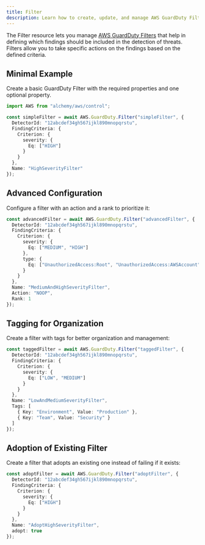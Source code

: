 ```yaml
---
title: Filter
description: Learn how to create, update, and manage AWS GuardDuty Filters using Alchemy Cloud Control.
---
```



The Filter resource lets you manage [AWS GuardDuty Filters](https://docs.aws.amazon.com/guardduty/latest/userguide/) that help in defining which findings should be included in the detection of threats. Filters allow you to take specific actions on the findings based on the defined criteria.

## Minimal Example

Create a basic GuardDuty Filter with the required properties and one optional property.

```ts
import AWS from "alchemy/aws/control";

const simpleFilter = await AWS.GuardDuty.Filter("simpleFilter", {
  DetectorId: "12abcdef34gh567ijkl890mnopqrstu",
  FindingCriteria: {
    Criterion: {
      severity: {
        Eq: ["HIGH"]
      }
    }
  },
  Name: "HighSeverityFilter"
});
```

## Advanced Configuration

Configure a filter with an action and a rank to prioritize it:

```ts
const advancedFilter = await AWS.GuardDuty.Filter("advancedFilter", {
  DetectorId: "12abcdef34gh567ijkl890mnopqrstu",
  FindingCriteria: {
    Criterion: {
      severity: {
        Eq: ["MEDIUM", "HIGH"]
      },
      type: {
        Eq: ["UnauthorizedAccess:Root", "UnauthorizedAccess:AWSAccount"]
      }
    }
  },
  Name: "MediumAndHighSeverityFilter",
  Action: "NOOP",
  Rank: 1
});
```

## Tagging for Organization

Create a filter with tags for better organization and management:

```ts
const taggedFilter = await AWS.GuardDuty.Filter("taggedFilter", {
  DetectorId: "12abcdef34gh567ijkl890mnopqrstu",
  FindingCriteria: {
    Criterion: {
      severity: {
        Eq: ["LOW", "MEDIUM"]
      }
    }
  },
  Name: "LowAndMediumSeverityFilter",
  Tags: [
    { Key: "Environment", Value: "Production" },
    { Key: "Team", Value: "Security" }
  ]
});
```

## Adoption of Existing Filter

Create a filter that adopts an existing one instead of failing if it exists:

```ts
const adoptFilter = await AWS.GuardDuty.Filter("adoptFilter", {
  DetectorId: "12abcdef34gh567ijkl890mnopqrstu",
  FindingCriteria: {
    Criterion: {
      severity: {
        Eq: ["HIGH"]
      }
    }
  },
  Name: "AdoptHighSeverityFilter",
  adopt: true
});
```
